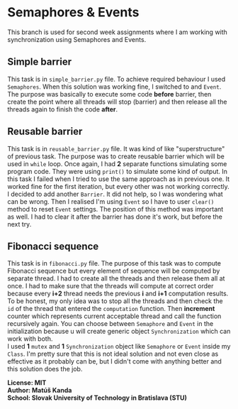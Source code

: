 # Semaphores & Events
This branch is used for second week assignments where I am working 
with synchronization using Semaphores and Events.

## Simple barrier
This task is in ```simple_barrier.py``` file. To achieve required 
behaviour I used ```Semaphores```. When this solution was working fine,
I switched to and ```Event```. The purpose was basically to execute 
some code **before** barrier, then create the point where all threads
will stop (barrier) and then release all the threads again to finish
the code **after**.

## Reusable barrier
This task is in ```reusable_barrier.py``` file. It was kind of
like "superstructure" of previous task. The purpose was to create 
reusable barrier which will be used in ```while``` loop. Once again,
I had **2** separate functions simulating some program code. They were
using ```print()``` to simulate some kind of output. In this task I
failed when I tried to use the same approach as in previous one.
It worked fine for the first iteration, but every other was not working
correctly. I decided to add another ```Barrier```. It did not help, so
I was wondering what can be wrong. Then I realised I'm using ```Event``` so
I have to user ```clear()``` method to reset ```Event``` settings. The 
position of this method was important as well. I had to clear it after
the barrier has done it's work, but before the next try.

## Fibonacci sequence
This task is in ```fibonacci.py``` file. The purpose of this task was
to compute Fibonacci sequence but every element of sequence will be
computed by separate thread. I had to create all the threads and then
release them all at once. I had to make sure that the threads will
compute at correct order because every **i+2** thread needs the 
previous **i** and **i+1** computation results. To be honest, my only
idea was to stop all the threads and then check the ```id``` of the thread that
entered the ```computation``` function.  Then **increment** counter 
which represents current acceptable thread and call the function recursively
again. You can choose between ```Semaphore``` and ```Event``` in the
initialization because u will create generic object ```Synchronization```
which can work with both.\
I used **1** ```mutex``` and **1**
```Synchronization``` object like ```Semaphore```
or ```Event``` inside my ```Class```.
I'm pretty sure that this is not ideal solution
and not even close as effective as it probably can be, but I didn't
come with anything better and this solution does the job.



**License: MIT\
Author: Matúš Kanda\
School: Slovak University of Technology in Bratislava (STU)**

